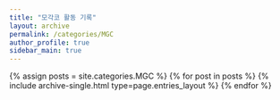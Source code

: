 ```yaml
---
title: "모각코 활동 기록"
layout: archive
permalink: /categories/MGC
author_profile: true
sidebar_main: true
---
```



{% assign posts = site.categories.MGC %}
{% for post in posts %} {% include archive-single.html type=page.entries_layout %} {% endfor %}